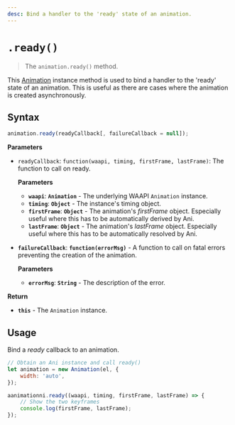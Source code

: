 ```yaml
---
desc: Bind a handler to the 'ready' state of an animation.
---
```

# `.ready()`

> The `animation.ready()` method.

This [Animation](..) instance method is used to bind a handler to the 'ready' state of an animation. This is useful as there are cases where the animation is created asynchronously.

## Syntax

```js
animation.ready(readyCallback[, failureCallback = null]);
```

**Parameters**

+ `readyCallback`: `function(waapi, timing, firstFrame, lastFrame)`: The function to call on ready.

    **Parameters**

    + **`waapi`**: **`Animation`** - The underlying WAAPI `Animation` instance.
    + **`timing`**: **`Object`** - The instance's timing object.
    + **`firstFrame`**: **`Object`** - The animation's *firstFrame* object. Especially useful where this has to be automatically derived by Ani.
    + **`lastFrame`**: **`Object`** - The animation's *lastFrame* object. Especially useful where this has to be automatically resolved by Ani.

+ **`failureCallback`**: **`function(errorMsg)`** - A function to call on fatal errors preventing the creation of the animation.

    **Parameters**

    + **`errorMsg`**: **`String`** - The description of the error.


**Return**

+ **`this`** - The `Animation` instance.

## Usage

Bind a *ready* callback to an animation.

```js
// Obtain an Ani instance and call ready()
let animation = new Animation(el, {
    width: 'auto',
});

aanimationni.ready((waapi, timing, firstFrame, lastFrame) => {
    // Show the two keyframes
    console.log(firstFrame, lastFrame);
});
```